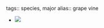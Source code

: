 tags:: species, major
alias:: grape vine

- ![](https://peach-geographical-bat-397.mypinata.cloud/ipfs/QmaNEsKiTDhVRp7zHKwaijKUNSQjSCvJqWZXtCodHAoeyM)